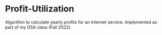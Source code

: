 # Profit-Utilization
Algorithm to calculate yearly profits for an internet service. Implemented as part of my DSA class (Fall 2022).
